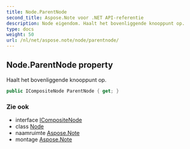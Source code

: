 ```yaml
---
title: Node.ParentNode
second_title: Aspose.Note voor .NET API-referentie
description: Node eigendom. Haalt het bovenliggende knooppunt op.
type: docs
weight: 50
url: /nl/net/aspose.note/node/parentnode/
---
```

## Node.ParentNode property

Haalt het bovenliggende knooppunt op.

```csharp
public ICompositeNode ParentNode { get; }
```

### Zie ook

* interface [ICompositeNode](../../icompositenode/)
* class [Node](../)
* naamruimte [Aspose.Note](../../node/)
* montage [Aspose.Note](../../../)


